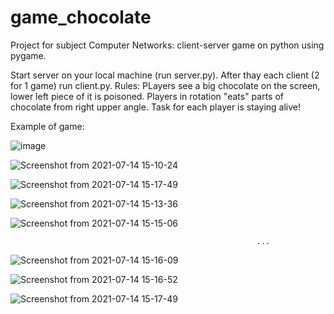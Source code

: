 # game_chocolate
Project for subject Computer Networks: client-server game on python using pygame.

Start server on your local machine (run server.py). After thay each client (2 for 1 game) run client.py.
Rules:
PLayers see a big chocolate on the screen, lower left piece of it is poisoned. Players in rotation "eats" parts of chocolate from right upper angle. Task for each player is staying alive!

Example of game:

![image](https://user-images.githubusercontent.com/49211921/125620117-88ef5d25-8ae2-499e-827e-1a4eb1ec76a4.png)

![Screenshot from 2021-07-14 15-10-24](https://user-images.githubusercontent.com/49211921/125620168-de76b6fe-6275-4ea3-911a-700d62bc9ce1.png)

![Screenshot from 2021-07-14 15-17-49](https://user-images.githubusercontent.com/49211921/125620948-c7e93c50-ac7f-46db-a929-126877197eec.png)

![Screenshot from 2021-07-14 15-13-36](https://user-images.githubusercontent.com/49211921/125620389-12f651a5-be5d-414c-9964-f902f1461d4c.png)

![Screenshot from 2021-07-14 15-15-06](https://user-images.githubusercontent.com/49211921/125620504-5b55f6ec-60f7-47fb-a123-625ef1e879f8.png)

                                                           ...

![Screenshot from 2021-07-14 15-16-09](https://user-images.githubusercontent.com/49211921/125620638-847ef00d-ac0a-43d1-9e77-24cb4763708f.png)

![Screenshot from 2021-07-14 15-16-52](https://user-images.githubusercontent.com/49211921/125620758-42958eae-37ae-47d5-8f71-681b1e9737e6.png)

![Screenshot from 2021-07-14 15-17-49](https://user-images.githubusercontent.com/49211921/125620948-c7e93c50-ac7f-46db-a929-126877197eec.png)

